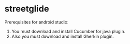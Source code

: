 # streetglide

Prerequisites for android studio: 
1. You must download and install Cucumber for java plugin.
2. Also you must download and install Gherkin plugin.
